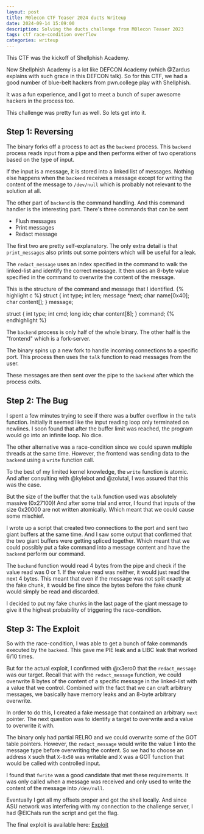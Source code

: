 ```yaml
---
layout: post
title: M0lecon CTF Teaser 2024 ducts Writeup
date: 2024-09-14 15:09:00
description: Solving the ducts challenge from M0lecon Teaser 2023
tags: ctf race-condition overflow
categories: writeup
---
```


This CTF was the kickoff of Shellphish Academy.

Now Shellphish Academy is a lot like DEFCON Academy (which @Zardus explains with such grace in this DEFCON talk).
So for this CTF, we had a good number of blue-belt hackers from pwn.college play with Shellphish.

It was a fun experience, and I got to meet a bunch of super awesome hackers in the process too.

This challenge was pretty fun as well. So lets get into it.

## Step 1: Reversing

The binary forks off a process to act as the `backend` process.
This `backend` process reads input from a pipe and then performs either of two operations based on the type of input.

If the input is a message, it is stored into a linked list of messages.
Nothing else happens when the `backend` receives a message except for writing the content of the message to `/dev/null` which is probably not relevant to the solution at all.

The other part of `backend` is the command handling.
And this command handler is the interesting part.
There's three commands that can be sent

<ul>
    <li>Flush messages</li>
    <li>Print messages</li>
    <li>Redact message</li>
</ul>

The first two are pretty self-explanatory.
The only extra detail is that `print_messages` also prints out some pointers which will be useful for a leak.

The `redact_message` uses an index specified in the command to walk the linked-list and identify the correct message.
It then uses an 8-byte value specified in the command to overwrite the content of the message.

This is the structure of the command and message that I identified.
{% highlight c %}
struct {
int type;
int len;
message *next;
char name[0x40];
char content[];
} message;

struct {
int type;
int cmd;
long idx;
char content[8];
} command;
{% endhighlight %}

The `backend` process is only half of the whole binary.
The other half is the "frontend" which is a fork-server.

The binary spins up a new fork to handle incoming connections to a specific port.
This process then uses the `talk` function to read messages from the user.

These messages are then sent over the pipe to the `backend` after which the process exits.

## Step 2: The Bug

I spent a few minutes trying to see if there was a buffer overflow in the `talk` function.
Initially it seemed like the input reading loop only terminated on newlines.
I soon found that after the buffer limit was reached, the program would go into an infinite loop.
No dice.

The other alternative was a race-condition since we could spawn multiple threads at the same time.
However, the frontend was sending data to the `backend` using a `write` function call.

To the best of my limited kernel knowledge, the `write` function is atomic.
And after consulting with @kylebot and @zolutal, I was assured that this was the case.

But the size of the buffer that the `talk` function used was absolutely massive (0x27100)!
And after some trial and error, I found that inputs of the size 0x20000 are not written atomically.
Which meant that we could cause some mischief.

I wrote up a script that created two connections to the port and sent two giant buffers at the same time.
And I saw some output that confirmed that the two giant buffers were getting spliced together.
Which meant that we could possibly put a fake command into a message content and have the `backend` perform our command.

The `backend` function would read 4 bytes from the pipe and check if the value read was 0 or 1.
If the value read was neither, it would just read the next 4 bytes.
This meant that even if the message was not split exactly at the fake chunk, it would be fine since the bytes before the fake chunk would simply be read and discarded.

I decided to put my fake chunks in the last page of the giant message to give it the highest probability of triggering the race-condition.

## Step 3: The Exploit

So with the race-condition, I was able to get a bunch of fake commands executed by the `backend`.
This gave me PIE leak and a LIBC leak that worked 6/10 times.

But for the actual exploit, I confirmed with @x3ero0 that the `redact_message` was our target.
Recall that with the `redact_message` function, we could overwrite 8 bytes of the content of a specific message in the linked-list with a value that we control.
Combined with the fact that we can craft arbitrary messages, we basically have memory leaks and an 8-byte arbitrary overwrite.

In order to do this, I created a fake message that contained an arbitrary `next` pointer.
The next question was to identify a target to overwrite and a value to overwrite it with.

The binary only had partial RELRO and we could overwrite some of the GOT table pointers.
However, the `redact_message` would write the value 1 into the message type before overwriting the content.
So we had to choose an address `X` such that `X-0x50` was writable and `X` was a GOT function that would be called with controlled input.

I found that `fwrite` was a good candidate that met these requirements.
It was only called when a message was received and only used to write the content of the message into `/dev/null`.

Eventually I got all my offsets proper and got the shell locally.
And since ASU network was interfering with my connection to the challenge server, I had @ElChals run the script and get the flag.

The final exploit is available here: <a href="/assets/python/ducts/exploit.py">Exploit</a>

